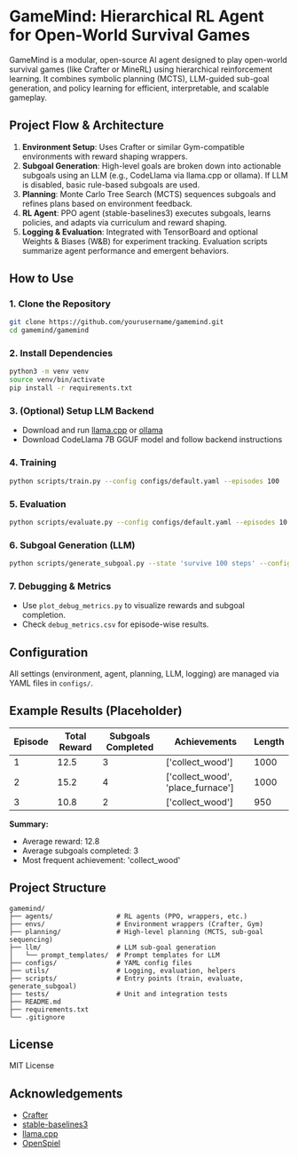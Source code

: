 # GameMind: Hierarchical RL Agent for Open-World Survival Games

GameMind is a modular, open-source AI agent designed to play open-world survival games (like Crafter or MineRL) using hierarchical reinforcement learning. It combines symbolic planning (MCTS), LLM-guided sub-goal generation, and policy learning for efficient, interpretable, and scalable gameplay.

## Project Flow & Architecture

1. **Environment Setup**: Uses Crafter or similar Gym-compatible environments with reward shaping wrappers.
2. **Subgoal Generation**: High-level goals are broken down into actionable subgoals using an LLM (e.g., CodeLlama via llama.cpp or ollama). If LLM is disabled, basic rule-based subgoals are used.
3. **Planning**: Monte Carlo Tree Search (MCTS) sequences subgoals and refines plans based on environment feedback.
4. **RL Agent**: PPO agent (stable-baselines3) executes subgoals, learns policies, and adapts via curriculum and reward shaping.
5. **Logging & Evaluation**: Integrated with TensorBoard and optional Weights & Biases (W&B) for experiment tracking. Evaluation scripts summarize agent performance and emergent behaviors.

## How to Use

### 1. Clone the Repository
```bash
git clone https://github.com/yourusername/gamemind.git
cd gamemind/gamemind
```

### 2. Install Dependencies
```bash
python3 -m venv venv
source venv/bin/activate
pip install -r requirements.txt
```

### 3. (Optional) Setup LLM Backend
- Download and run [llama.cpp](https://github.com/ggerganov/llama.cpp) or [ollama](https://ollama.com/)
- Download CodeLlama 7B GGUF model and follow backend instructions

### 4. Training
```bash
python scripts/train.py --config configs/default.yaml --episodes 100
```

### 5. Evaluation
```bash
python scripts/evaluate.py --config configs/default.yaml --episodes 10 --checkpoint checkpoints/ppo_agent.pt
```

### 6. Subgoal Generation (LLM)
```bash
python scripts/generate_subgoal.py --state 'survive 100 steps' --config configs/default.yaml
```

### 7. Debugging & Metrics
- Use `plot_debug_metrics.py` to visualize rewards and subgoal completion.
- Check `debug_metrics.csv` for episode-wise results.

## Configuration
All settings (environment, agent, planning, LLM, logging) are managed via YAML files in `configs/`.

## Example Results (Placeholder)
| Episode | Total Reward | Subgoals Completed | Achievements         | Length |
|---------|-------------|-------------------|---------------------|--------|
| 1       | 12.5        | 3                 | ['collect_wood']    | 1000   |
| 2       | 15.2        | 4                 | ['collect_wood', 'place_furnace'] | 1000   |
| 3       | 10.8        | 2                 | ['collect_wood']    | 950    |

**Summary:**
- Average reward: 12.8
- Average subgoals completed: 3
- Most frequent achievement: 'collect_wood'

## Project Structure
```
gamemind/
├── agents/                # RL agents (PPO, wrappers, etc.)
├── envs/                  # Environment wrappers (Crafter, Gym)
├── planning/              # High-level planning (MCTS, sub-goal sequencing)
├── llm/                   # LLM sub-goal generation
│   └── prompt_templates/  # Prompt templates for LLM
├── configs/               # YAML config files
├── utils/                 # Logging, evaluation, helpers
├── scripts/               # Entry points (train, evaluate, generate_subgoal)
├── tests/                 # Unit and integration tests
├── README.md
├── requirements.txt
└── .gitignore
```

## License
MIT License

## Acknowledgements
- [Crafter](https://github.com/danijar/crafter)
- [stable-baselines3](https://github.com/DLR-RM/stable-baselines3)
- [llama.cpp](https://github.com/ggerganov/llama.cpp)
- [OpenSpiel](https://github.com/deepmind/open_spiel)